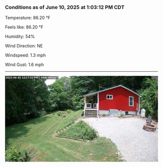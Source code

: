 ### Conditions as of June 10, 2025 at 1:03:12 PM CDT 

Temperature: 86.20 &deg;F

Feels like: 86.20 &deg;F

Humidity: 54%

Wind Direction: NE

Windspeed: 1.3 mph

Wind Gust: 1.6 mph

---

<img src="./images/latest.jpeg"/>

